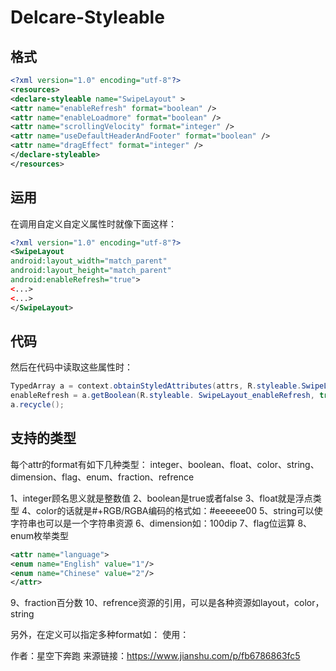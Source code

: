 # Delcare-Styleable

## 格式

```xml
<?xml version="1.0" encoding="utf-8"?>
<resources>
<declare-styleable name="SwipeLayout" >
<attr name="enableRefresh" format="boolean" />
<attr name="enableLoadmore" format="boolean" />
<attr name="scrollingVelocity" format="integer" />
<attr name="useDefaultHeaderAndFooter" format="boolean" />
<attr name="dragEffect" format="integer" />
</declare-styleable>
</resources>
```

## 运用

在调用自定义自定义属性时就像下面这样：

```xml
<?xml version="1.0" encoding="utf-8"?>
<SwipeLayout
android:layout_width="match_parent"
android:layout_height="match_parent"
android:enableRefresh="true">
<...>
<...>
</SwipeLayout>
```

## 代码

然后在代码中读取这些属性时：

```java
TypedArray a = context.obtainStyledAttributes(attrs, R.styleable.SwipeLayout); 
enableRefresh = a.getBoolean(R.styleable. SwipeLayout_enableRefresh, true); 
a.recycle(); 
```

## 支持的类型

每个attr的format有如下几种类型：
integer、boolean、float、color、string、dimension、flag、enum、fraction、refrence

1、integer顾名思义就是整数值
2、boolean是true或者false
3、float就是浮点类型
4、color的话就是#+RGB/RGBA编码的格式如：#eeeeee00
5、string可以使字符串也可以是一个字符串资源
6、dimension如：100dip
7、flag位运算
<attr name="windowSoftInputMode">
<flag name="stateUnspecified" value="1" />
<flag name = "adjustNothing" value = "0x30" />
</attr>
8、enum枚举类型

```xml
<attr name="language">
<enum name="English" value="1"/>
<enum name="Chinese" value="2"/>
</attr>
```

9、fraction百分数
10、refrence资源的引用，可以是各种资源如layout，color，string

另外，在定义可以指定多种format如：
<attr name="background" format="reference|color" />
使用：
<ImageView android:background = "@drawable/图片ID|#00FF00"/>

作者：星空下奔跑
来源链接：https://www.jianshu.com/p/fb6786863fc5